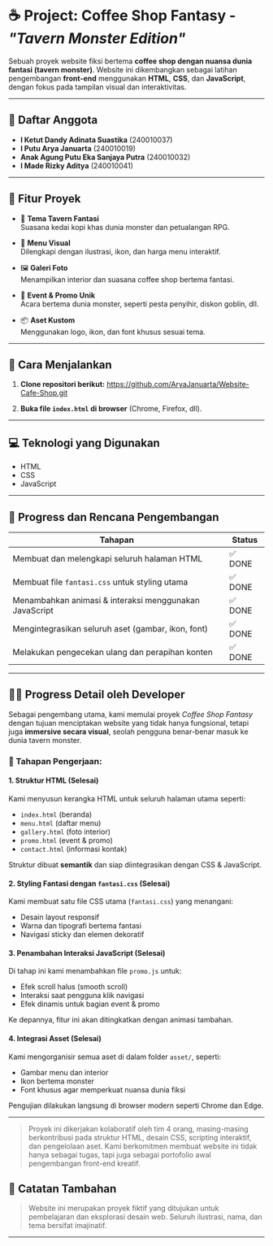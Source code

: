 # ☕ Project: Coffee Shop Fantasy - *"Tavern Monster Edition"*

Sebuah proyek website fiksi bertema **coffee shop dengan nuansa dunia fantasi (tavern monster)**. Website ini dikembangkan sebagai latihan pengembangan **front-end** menggunakan **HTML**, **CSS**, dan **JavaScript**, dengan fokus pada tampilan visual dan interaktivitas.

---

## 👥 Daftar Anggota

- **I Ketut Dandy Adinata Suastika** (240010037)  
- **I Putu Arya Januarta** (240010019)  
- **Anak Agung Putu Eka Sanjaya Putra** (240010032)  
- **I Made Rizky Aditya** (240010041)  

---

## 🌟 Fitur Proyek

- 🎨 **Tema Tavern Fantasi**  
  Suasana kedai kopi khas dunia monster dan petualangan RPG.

- 🍰 **Menu Visual**  
  Dilengkapi dengan ilustrasi, ikon, dan harga menu interaktif.

- 🖼️ **Galeri Foto**  
  Menampilkan interior dan suasana coffee shop bertema fantasi.

- 🎉 **Event & Promo Unik**  
  Acara bertema dunia monster, seperti pesta penyihir, diskon goblin, dll.

- 📦 **Aset Kustom**  
  Menggunakan logo, ikon, dan font khusus sesuai tema.

---

## 🚀 Cara Menjalankan

1. **Clone repositori berikut:**
https://github.com/AryaJanuarta/Website-Cafe-Shop.git


2. **Buka file `index.html` di browser** (Chrome, Firefox, dll).

---

## 💻 Teknologi yang Digunakan

- HTML
- CSS
- JavaScript

---

## 📅 Progress dan Rencana Pengembangan

| Tahapan                                                      | Status |
|--------------------------------------------------------------|--------|
| Membuat dan melengkapi seluruh halaman HTML                  | ✅ DONE |
| Membuat file `fantasi.css` untuk styling utama               | ✅ DONE |
| Menambahkan animasi & interaksi menggunakan JavaScript       | ✅ DONE |
| Mengintegrasikan seluruh aset (gambar, ikon, font)           | ✅ DONE |
| Melakukan pengecekan ulang dan perapihan konten              | ✅ DONE |

---

## 👨‍💻 Progress Detail oleh Developer

Sebagai pengembang utama, kami memulai proyek *Coffee Shop Fantasy* dengan tujuan menciptakan website yang tidak hanya fungsional, tetapi juga **immersive secara visual**, seolah pengguna benar-benar masuk ke dunia tavern monster.

### 📌 Tahapan Pengerjaan:

#### 1. Struktur HTML (Selesai)
Kami menyusun kerangka HTML untuk seluruh halaman utama seperti:
- `index.html` (beranda)
- `menu.html` (daftar menu)
- `gallery.html` (foto interior)
- `promo.html` (event & promo)
- `contact.html` (informasi kontak)

Struktur dibuat **semantik** dan siap diintegrasikan dengan CSS & JavaScript.

#### 2. Styling Fantasi dengan `fantasi.css` (Selesai)
Kami membuat satu file CSS utama (`fantasi.css`) yang menangani:
- Desain layout responsif
- Warna dan tipografi bertema fantasi
- Navigasi sticky dan elemen dekoratif

#### 3. Penambahan Interaksi JavaScript (Selesai)
Di tahap ini kami menambahkan file `promo.js` untuk:
- Efek scroll halus (smooth scroll)
- Interaksi saat pengguna klik navigasi
- Efek dinamis untuk bagian event & promo

Ke depannya, fitur ini akan ditingkatkan dengan animasi tambahan.

#### 4. Integrasi Asset (Selesai)
Kami mengorganisir semua aset di dalam folder `asset/`, seperti:
- Gambar menu dan interior
- Ikon bertema monster
- Font khusus agar memperkuat nuansa dunia fiksi

Pengujian dilakukan langsung di browser modern seperti Chrome dan Edge.

---

> Proyek ini dikerjakan kolaboratif oleh tim 4 orang, masing-masing berkontribusi pada struktur HTML, desain CSS, scripting interaktif, dan pengelolaan aset. Kami berkomitmen membuat website ini tidak hanya sebagai tugas, tapi juga sebagai portofolio awal pengembangan front-end kreatif.

## 📌 Catatan Tambahan

> Website ini merupakan proyek fiktif yang ditujukan untuk pembelajaran dan eksplorasi desain web. Seluruh ilustrasi, nama, dan tema bersifat imajinatif.

---

